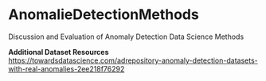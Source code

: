 # AnomalieDetectionMethods
Discussion and Evaluation of Anomaly Detection Data Science Methods

**Additional Dataset Resources** <br>
https://towardsdatascience.com/adrepository-anomaly-detection-datasets-with-real-anomalies-2ee218f76292
